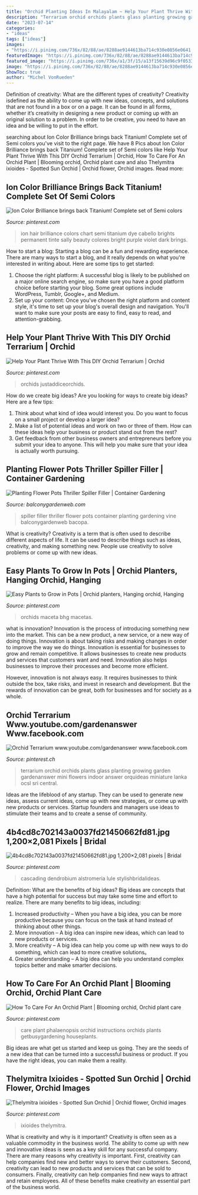 ```yaml
---
title: "Orchid Planting Ideas In Malayalam ~ Help Your Plant Thrive With This Diy Orchid Terrarium"
description: "Terrarium orchid orchids plants glass planting growing garden gardenanswer mini flowers indoor answer orquideas miniature lanka ocsl sri central"
date: "2023-07-14"
categories:
- "ideas"
tags: ["ideas"]
images:
- "https://i.pinimg.com/736x/82/88/ae/8288ae9144613ba714c930e0856e0641.jpg"
featuredImage: "https://i.pinimg.com/736x/82/88/ae/8288ae9144613ba714c930e0856e0641.jpg"
featured_image: "https://i.pinimg.com/736x/a1/3f/15/a13f15639d96c9f053305a9fa9bc0287--orchid-flowers-orchids.jpg"
image: "https://i.pinimg.com/736x/82/88/ae/8288ae9144613ba714c930e0856e0641.jpg"
ShowToc: true
author: "Michel VonRueden"
---
```



Definition of creativity: What are the different types of creativity?
Creativity isdefined as the ability to come up with new ideas, concepts, and solutions that are not found in a box or on a page. It can be found in all forms, whether it’s creativity in designing a new product or coming up with an original solution to a problem. In order to be creative, you need to have an idea and be willing to put in the effort.

	

		
searching about Ion Color Brilliance brings back Titanium! Complete set of Semi colors you've visit to the right page. We have 8 Pics about Ion Color Brilliance brings back Titanium! Complete set of Semi colors like Help Your Plant Thrive With This DIY Orchid Terrarium | Orchid, How To Care For An Orchid Plant | Blooming orchid, Orchid plant care and also Thelymitra ixioides - Spotted Sun Orchid | Orchid flower, Orchid images. Read more:
		
    
## Ion Color Brilliance Brings Back Titanium! Complete Set Of Semi Colors

<img loading=lazy src="https://i.pinimg.com/736x/67/df/bb/67dfbbbed020328618c27fa561c1a053--ion-color-brilliance-bleaching-hair.jpg" onerror="this.onerror=null;this.src='https://tse3.mm.bing.net/th?id=OIP.NaCexc4NyK6t6SVjcnL6hQHaFy&amp;pid=15.1';" alt="Ion Color Brilliance brings back Titanium! Complete set of Semi colors">

_Source: pinterest.com_

>ion hair brilliance colors chart semi titanium dye cabello brights permanent tinte sally beauty colores bright purple violet dark brings. 

	

How to start a blog:
Starting a blog can be a fun and rewarding experience. There are many ways to start a blog, and it really depends on what you're interested in writing about. Here are some tips to get started: 
1. Choose the right platform: A successful blog is likely to be published on a major online search engine, so make sure you have a good platform choice before starting your blog. Some great options include WordPress, Tumblr, Google+, and Medium. 
2. Set up your content: Once you've chosen the right platform and content style, it's time to set up your blog's overall design and navigation. You'll want to make sure your posts are easy to find, easy to read, and attention-grabbing. 

    
## Help Your Plant Thrive With This DIY Orchid Terrarium | Orchid

<img loading=lazy src="https://i.pinimg.com/736x/9b/ba/0b/9bba0bc2b6b42b5de785499c4bcfbfbb.jpg" onerror="this.onerror=null;this.src='https://tse2.mm.bing.net/th?id=OIP.1Eiyr35jIlAxVruJSBimQwHaKX&amp;pid=15.1';" alt="Help Your Plant Thrive With This DIY Orchid Terrarium | Orchid">

_Source: pinterest.com_

>orchids justaddiceorchids. 

	

How do we create big ideas?
Are you looking for ways to create big ideas? Here are a few tips:
1. Think about what kind of idea would interest you. Do you want to focus on a small project or develop a larger idea?
2. Make a list of potential ideas and work on two or three of them. How can these ideas help your business or product stand out from the rest?
3. Get feedback from other business owners and entrepreneurs before you submit your idea to anyone. This will help you make sure that your idea is actually worth pursuing.

    
## Planting Flower Pots Thriller Spiller Filler | Container Gardening

<img loading=lazy src="https://balconygardenweb-lhnfx0beomqvnhspx.netdna-ssl.com/wp-content/uploads/2016/02/30de9737d0b62db77fa4a1a8b997f7c0.jpg" onerror="this.onerror=null;this.src='https://tse1.mm.bing.net/th?id=OIP.ufN1AHYUDxpP7W9ygAbRmQAAAA&amp;pid=15.1';" alt="Planting Flower Pots Thriller Spiller Filler | Container Gardening">

_Source: balconygardenweb.com_

>spiller filler thriller flower pots container planting gardening vine balconygardenweb bacopa. 

	

What is creativity?
Creativity is a term that is often used to describe different aspects of life. It can be used to describe things such as ideas, creativity, and making something new. People use creativity to solve problems or come up with new ideas.

    
## Easy Plants To Grow In Pots | Orchid Planters, Hanging Orchid, Hanging

<img loading=lazy src="https://i.pinimg.com/736x/82/88/ae/8288ae9144613ba714c930e0856e0641.jpg" onerror="this.onerror=null;this.src='https://tse2.mm.bing.net/th?id=OIP.JoZ9L1tRRYvRZDtoCWTpnwHaKx&amp;pid=15.1';" alt="Easy Plants to Grow in Pots | Orchid planters, Hanging orchid, Hanging">

_Source: pinterest.com_

>orchids maceta bhg macetas. 

	

what is innovation?
Innovation is the process of introducing something new into the market. This can be a new product, a new service, or a new way of doing things. Innovation is about taking risks and making changes in order to improve the way we do things.
Innovation is essential for businesses to grow and remain competitive. It allows businesses to create new products and services that customers want and need. Innovation also helps businesses to improve their processes and become more efficient.

However, innovation is not always easy. It requires businesses to think outside the box, take risks, and invest in research and development. But the rewards of innovation can be great, both for businesses and for society as a whole.

    
## Orchid Terrarium Www.youtube.com/gardenanswer Www.facebook.com

<img loading=lazy src="https://i.pinimg.com/originals/3d/41/33/3d413395f92596b9001c4ba691d9a2d5.jpg" onerror="this.onerror=null;this.src='https://tse1.mm.bing.net/th?id=OIP.85ODttpO0CjaiDRpsw3KiwHaNL&amp;pid=15.1';" alt="Orchid Terrarium www.youtube.com/gardenanswer www.facebook.com">

_Source: pinterest.ch_

>terrarium orchid orchids plants glass planting growing garden gardenanswer mini flowers indoor answer orquideas miniature lanka ocsl sri central. 

	

Ideas are the lifeblood of any startup. They can be used to generate new ideas, assess current ideas, come up with new strategies, or come up with new products or services. Startup founders and managers use ideas to stimulate their teams and to create a sense of community.

    
## 4b4cd8c702143a0037fd21450662fd81.jpg 1,200×2,081 Pixels | Bridal

<img loading=lazy src="https://i.pinimg.com/originals/7a/fb/b8/7afbb8efff09ac0541db5364784c2ca9.jpg" onerror="this.onerror=null;this.src='https://tse3.mm.bing.net/th?id=OIP.X9bet8rIjzEweYizLo8rrgHaM1&amp;pid=15.1';" alt="4b4cd8c702143a0037fd21450662fd81.jpg 1,200×2,081 pixels | Bridal">

_Source: pinterest.com_

>cascading dendrobium alstromeria lule stylishbridalideas. 

	

Definition: What are the benefits of big ideas?
Big ideas are concepts that have a high potential for success but may take some time and effort to realize. There are many benefits to big ideas, including: 
1. Increased productivity – When you have a big idea, you can be more productive because you can focus on the task at hand instead of thinking about other things. 
2. More innovation – A big idea can inspire new ideas, which can lead to new products or services. 
3. More creativity – A big idea can help you come up with new ways to do something, which can lead to more creative solutions。 
4. Greater understanding – A big idea can help you understand complex topics better and make smarter decisions.

    
## How To Care For An Orchid Plant | Blooming Orchid, Orchid Plant Care

<img loading=lazy src="https://i.pinimg.com/originals/47/70/8b/47708be9fb3470855f0c006801afc050.jpg" onerror="this.onerror=null;this.src='https://tse2.mm.bing.net/th?id=OIP.AU5DYADG9O48Q1EHqv145AHaMP&amp;pid=15.1';" alt="How To Care For An Orchid Plant | Blooming orchid, Orchid plant care">

_Source: pinterest.com_

>care plant phalaenopsis orchid instructions orchids plants getbusygardening houseplants. 

	

Big ideas are what get us started and keep us going. They are the seeds of a new idea that can be turned into a successful business or product. If you have the right ideas, you can make them a reality.

    
## Thelymitra Ixioides - Spotted Sun Orchid | Orchid Flower, Orchid Images

<img loading=lazy src="https://i.pinimg.com/736x/a1/3f/15/a13f15639d96c9f053305a9fa9bc0287--orchid-flowers-orchids.jpg" onerror="this.onerror=null;this.src='https://tse2.mm.bing.net/th?id=OIP.q7OvxhiM7ePcsBvgp6bsggHaLz&amp;pid=15.1';" alt="Thelymitra ixioides - Spotted Sun Orchid | Orchid flower, Orchid images">

_Source: pinterest.com_

>ixioides thelymitra. 

	

What is creativity and why is it important?
Creativity is often seen as a valuable commodity in the business world. The ability to come up with new and innovative ideas is seen as a key skill for any successful company. There are many reasons why creativity is important. First, creativity can help companies find new and better ways to serve their customers. Second, creativity can lead to new products and services that can be sold to consumers. Finally, creativity can help companies find new ways to attract and retain employees. All of these benefits make creativity an essential part of the business world.

